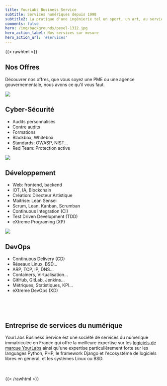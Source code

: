 ```yaml
---
title: YourLabs Business Service
subtitle: Services numériques depuis 1998
subtitle2: La pratique d'une ingénierie tel un sport, un art, au service d'êtres humains.
comments: false
hero: /img/backgrounds/pexel-1312.jpg
hero_action_label: Nos services sur mesure
hero_action_url: '#services'
---
```


{{< rawhtml >}}
<style type="text/css">
main p {
  text-align: justify;
}
main h2 {
  text-align: center;
  margin-top: 5rem;
  margin-bottom: 3rem;
  font-size: 3rem;
}
a h3 {
  color: #444fff;
}
</style>

<div class="product-container" style="">
  <div class="homepage-content">
    <h2>Nos Offres</h2>
    <p>
    Découvrer nos offres, que vous soyez une PME ou une agence gouvernementale, nous avons ce qu'il vous faut.
    </p>
    <a name="services"></a>
    <div class="services">
      <div class="service">
        <a href="/secops/" class="overlay"></a>
        <img loading="lazy" src="/img/cybersecurity.svg" />
        <h2>Cyber-Sécurité</h2>
        <ul>
            <li>Audits personnalisés</li>
            <li>Contre audits</li>
            <li>Formations</li>
            <li>Blackbox, Whitebox</li>
            <li>Standards: OWASP, NIST...</li>
            <li>Red Team: Protection active</li>
        </ul>
      </div>
      <div class="service">
        <a href="/dev/" class="overlay"></a>
        <img loading="lazy" src="/img/web_development.svg" />
        <h2>Développement</h2>
        <ul>
            <li>
                Web: frontend, backend
            </li>
            <li>
                IOT, IA, Blockchain
            </li>
            <li>
                Création: Directeur Artistique
            </li>
            <li>
                Maitrise: Lean Sensei
            </li>
            <li>
                Scrum, Lean, Kanban, Scrumban
            </li>
            <li>
                Continuous Integration (CI)
            </li>
            <li>
                Test Driven Development (TDD)
            </li>
            <li>
                eXtreme Programing (XP)
            </li>
        </ul>
      </div>
      <div class="service">
        <a href="/devops/" class="overlay"></a>
        <img loading="lazy" src="/img/online_storage.svg" />
        <h2>DevOps</h2>
        <ul>
            <li>
                Continuous Delivery (CD)
            </li>
            <li>
                Réseaux Linux, BSD...
            </li>
            <li>ARP, TCP, IP, DNS...</li>
            <li>Containers, Virtualisation...</li>
            <li>GitHub, GitLab, Jenkins...</li>
            <li>Métriques, Statistiques, KPI...</li>
            <li>eXtreme DevOps (XD)</li>
        </ul>
      </div>
    </div>
  </div>
</div>

<div class="hero" style="background-image: url(/img/backgrounds/glass-1312.jpg); background-position: center; height: auto; padding: 3rem 0">
  <div class="hero-inner">
    <h2>Entreprise de services du numérique</h2>
    <div class="container">
      <span class="subtitle">
        YourLabs Business Service est une société de services du numérique immatriculée
        en France qui offre la meilleure expertise sur les <a href="/software/">logiciels de marque
        YourLabs</a> ainsi qu'une expertise particulièrement forte sur les
        languages Python, PHP, le framework Django et l'ecosystème de logiciels libres
        en général, et les systèmes Linux ou BSD.
      </span>
    </div>
  </div>
</div>
{{< /rawhtml >}}
